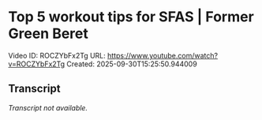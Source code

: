 # Top 5 workout tips for SFAS | Former Green Beret

Video ID: ROCZYbFx2Tg
URL: https://www.youtube.com/watch?v=ROCZYbFx2Tg
Created: 2025-09-30T15:25:50.944009

## Transcript

_Transcript not available._

